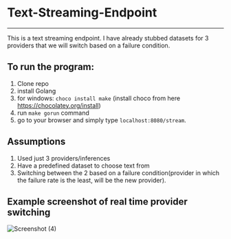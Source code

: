 # Text-Streaming-Endpoint
----------------------------------------------------
This is a text streaming endpoint. I have already stubbed datasets for 3 providers that we will switch based on a failure condition.

## To run the program:
1. Clone repo
2. install Golang
3. for windows:
   ```choco install make``` (install choco from here https://chocolatey.org/install)
5. run 
```make gorun``` command
6. go to your browser and simply type 
```localhost:8080/stream```.

## Assumptions
1. Used just 3 providers/inferences
2. Have a predefined dataset to choose text from
3. Switching between the 2 based on a failure condition(provider in which the failure rate is the least, will be the new provider).


## Example screenshot of real time provider switching
![Screenshot (4)](https://github.com/user-attachments/assets/4048eaae-b180-4cb1-af40-86c1940d00d1)
